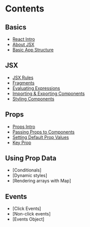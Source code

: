 # Contents

## Basics

- [React Intro](./basics.md#intro-to-react)
- [About JSX](./basics.md#intro-to-jsx)
- [Basic App Structure](./basics.md#basic-react-structure)

## JSX

- [JSX Rules](./jsx-in-detail.md#jsx-rules)
- [Fragments](./jsx-in-detail.md#fragments)
- [Evaluating Expressions](./jsx-in-detail.md#evaluating-js-expressions-in-jsx)
- [Importing & Exporting Components](./jsx-in-detail.md#importing-and-exporting-components)
- [Styling Components](./jsx-in-detail.md#styling-components)

## Props

- [Props Intro](./props.md#props-intro)
- [Passing Props to Components](./props.md#passing-props-to-components)
- [Setting Default Prop Values](./props.md#setting-a-default-value-for-a-prop)
- [Key Prop](./props.md#the-key-prop)

## Using Prop Data

- [Conditionals]
- [Dynamic styles]
- [Rendering arrays with Map]

## Events

- [Click Events]
- [Non-click events]
- [Events Object]
